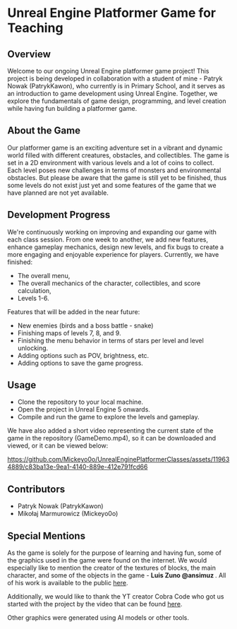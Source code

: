 # Unreal Engine Platformer Game for Teaching

## Overview

Welcome to our ongoing Unreal Engine platformer game project! This project is being developed in collaboration with a student of mine - Patryk Nowak (PatrykKawon), who currently is in Primary School, and it serves as an introduction to game development using Unreal Engine. Together, we explore the fundamentals of game design, programming, and level creation while having fun building a platformer game.

## About the Game

Our platformer game is an exciting adventure set in a vibrant and dynamic world filled with different creatures, obstacles, and collectibles. The game is set in a 2D environment with various levels and a lot of coins to collect. Each level poses new challenges in terms of monsters and environmental obstacles. But please be aware that the game is still yet to be finished, thus some levels do not exist just yet and some features of the game that we have planned are not yet available.

## Development Progress

We're continuously working on improving and expanding our game with each class session. From one week to another, we add new features, enhance gameplay mechanics, design new levels, and fix bugs to create a more engaging and enjoyable experience for players. Currently, we have finished:
* The overall menu,
* The overall mechanics of the character, collectibles, and score calculation,
* Levels 1-6.

Features that will be added in the near future:
* New enemies (birds and a boss battle - snake)
* Finishing maps of levels 7, 8, and 9.
* Finishing the menu behavior in terms of stars per level and level unlocking.
* Adding options such as POV, brightness, etc.
* Adding options to save the game progress.

## Usage 

* Clone the repository to your local machine.
* Open the project in Unreal Engine 5 onwards.
* Compile and run the game to explore the levels and gameplay.

We have also added a short video representing the current state of the game in the repository (GameDemo.mp4), so it can be downloaded and viewed, or it can be viewed below:



https://github.com/Mickeyo0o/UnrealEnginePlatformerClasses/assets/119634889/c83ba13e-9ea1-4140-889e-412e791fcd66




## Contributors

* Patryk Nowak (PatrykKawon)
* Mikołaj Marmurowicz (Mickeyo0o)

## Special Mentions

As the game is solely for the purpose of learning and having fun, some of the graphics used in the game were found on the internet. 
We would especially like to mention the creator of the textures of blocks, the main character, and some of the objects in the game -
<b> Luis Zuno @ansimuz </b>. All of his work is available to the public [here](https://drive.google.com/file/d/1YFvWsiDKBotM7sMRIEvBJmszVkTc90zK/view).

Additionally, we would like to thank the YT creator Cobra Code who got us started with the project by the video that can be found [here](https://youtu.be/g31NTpq9p-o).

Other graphics were generated using AI models or other tools.
